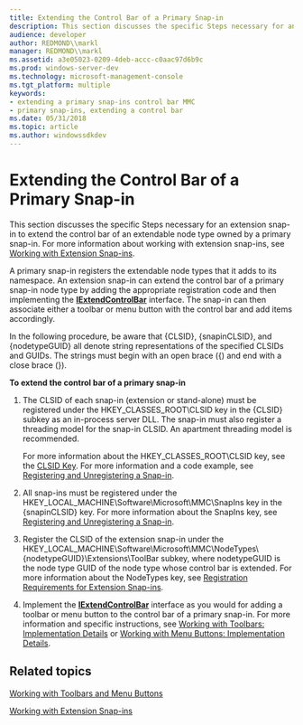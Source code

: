 ```yaml
---
title: Extending the Control Bar of a Primary Snap-in
description: This section discusses the specific Steps necessary for an extension snap-in to extend the control bar of an extendable node type owned by a primary snap-in. For more information about working with extension snap-ins, see Working with Extension Snap-ins.
audience: developer
author: REDMOND\\markl
manager: REDMOND\\markl
ms.assetid: a3e05023-0209-4deb-accc-c0aac97d6b9c
ms.prod: windows-server-dev
ms.technology: microsoft-management-console
ms.tgt_platform: multiple
keywords:
- extending a primary snap-ins control bar MMC
- primary snap-ins, extending a control bar
ms.date: 05/31/2018
ms.topic: article
ms.author: windowssdkdev
---
```


# Extending the Control Bar of a Primary Snap-in

This section discusses the specific Steps necessary for an extension snap-in to extend the control bar of an extendable node type owned by a primary snap-in. For more information about working with extension snap-ins, see [Working with Extension Snap-ins](working-with-extension-snap-ins.md).

A primary snap-in registers the extendable node types that it adds to its namespace. An extension snap-in can extend the control bar of a primary snap-in node type by adding the appropriate registration code and then implementing the [**IExtendControlBar**](iextendcontrolbar.md) interface. The snap-in can then associate either a toolbar or menu button with the control bar and add items accordingly.

In the following procedure, be aware that {CLSID}, {snapinCLSID}, and {nodetypeGUID} all denote string representations of the specified CLSIDs and GUIDs. The strings must begin with an open brace ({) and end with a close brace (}).

**To extend the control bar of a primary snap-in**

1.  The CLSID of each snap-in (extension or stand-alone) must be registered under the HKEY\_CLASSES\_ROOT\\CLSID key in the {CLSID} subkey as an in-process server DLL. The snap-in must also register a threading model for the snap-in CLSID. An apartment threading model is recommended.

    For more information about the HKEY\_CLASSES\_ROOT\\CLSID key, see the [CLSID Key](_com_CLSID_Key). For more information and a code example, see [Registering and Unregistering a Snap-in](registering-and-unregistering-a-snap-in.md).

2.  All snap-ins must be registered under the HKEY\_LOCAL\_MACHINE\\Software\\Microsoft\\MMC\\SnapIns key in the {snapinCLSID} key. For more information about the SnapIns key, see [Registering and Unregistering a Snap-in](registering-and-unregistering-a-snap-in.md).
3.  Register the CLSID of the extension snap-in under the HKEY\_LOCAL\_MACHINE\\Software\\Microsoft\\MMC\\NodeTypes\\{nodetypeGUID}\\Extensions\\ToolBar subkey, where nodetypeGUID is the node type GUID of the node type whose control bar is extended. For more information about the NodeTypes key, see [Registration Requirements for Extension Snap-ins](registration-requirements-for-extension-snap-ins.md).
4.  Implement the [**IExtendControlBar**](iextendcontrolbar.md) interface as you would for adding a toolbar or menu button to the control bar of a primary snap-in. For more information and specific instructions, see [Working with Toolbars: Implementation Details](working-with-toolbars-implementation-details.md) or [Working with Menu Buttons: Implementation Details](working-with-menu-buttons-implementation-details.md).

## Related topics

<dl> <dt>

[Working with Toolbars and Menu Buttons](working-with-toolbars-and-menu-buttons.md)
</dt> <dt>

[Working with Extension Snap-ins](working-with-extension-snap-ins.md)
</dt> </dl>

 

 




